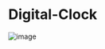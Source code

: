 # Digital-Clock

![image](https://github.com/user-attachments/assets/96adcaba-21ff-4f49-be26-eabcfc838705)

